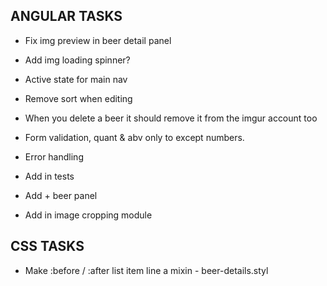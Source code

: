 ANGULAR TASKS
----------------------------
* Fix img preview in beer detail panel
* Add img loading spinner?
* Active state for main nav
* Remove sort when editing
* When you delete a beer it should remove it from the imgur account too
* Form validation, quant & abv only to except numbers.

* Error handling
* Add in tests

* Add + beer panel
* Add in image cropping module



CSS TASKS
----------------------------

* Make :before / :after list item line a mixin - beer-details.styl

 

